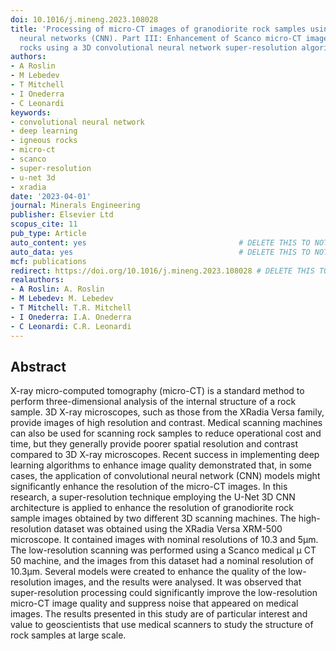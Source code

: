 ```yaml
---
doi: 10.1016/j.mineng.2023.108028
title: 'Processing of micro-CT images of granodiorite rock samples using convolutional
  neural networks (CNN). Part III: Enhancement of Scanco micro-CT images of granodiorite
  rocks using a 3D convolutional neural network super-resolution algorithm'
authors:
- A Roslin
- M Lebedev
- T Mitchell
- I Onederra
- C Leonardi
keywords:
- convolutional neural network
- deep learning
- igneous rocks
- micro-ct
- scanco
- super-resolution
- u-net 3d
- xradia
date: '2023-04-01'
journal: Minerals Engineering
publisher: Elsevier Ltd
scopus_cite: 11
pub_type: Article
auto_content: yes                                  # DELETE THIS TO NOT AUTO GENERATE CONTENT
auto_data: yes                                     # DELETE THIS TO NOT AUTO GENERATE METADATA
mcf: publications
redirect: https://doi.org/10.1016/j.mineng.2023.108028 # DELETE THIS TO NOT REDIRECT
realauthors:
- A Roslin: A. Roslin
- M Lebedev: M. Lebedev
- T Mitchell: T.R. Mitchell
- I Onederra: I.A. Onederra
- C Leonardi: C.R. Leonardi
---
```



## Abstract
X-ray micro-computed tomography (micro-CT) is a standard method to perform three-dimensional analysis of the internal structure of a rock sample. 3D X-ray microscopes, such as those from the XRadia Versa family, provide images of high resolution and contrast. Medical scanning machines can also be used for scanning rock samples to reduce operational cost and time, but they generally provide poorer spatial resolution and contrast compared to 3D X-ray microscopes. Recent success in implementing deep learning algorithms to enhance image quality demonstrated that, in some cases, the application of convolutional neural network (CNN) models might significantly enhance the resolution of the micro-CT images. In this research, a super-resolution technique employing the U-Net 3D CNN architecture is applied to enhance the resolution of granodiorite rock sample images obtained by two different 3D scanning machines. The high-resolution dataset was obtained using the XRadia Versa XRM-500 microscope. It contained images with nominal resolutions of 10.3 and 5μm. The low-resolution scanning was performed using a Scanco medical μ CT 50 machine, and the images from this dataset had a nominal resolution of 10.3μm. Several models were created to enhance the quality of the low-resolution images, and the results were analysed. It was observed that super-resolution processing could significantly improve the low-resolution micro-CT image quality and suppress noise that appeared on medical images. The results presented in this study are of particular interest and value to geoscientists that use medical scanners to study the structure of rock samples at large scale.
